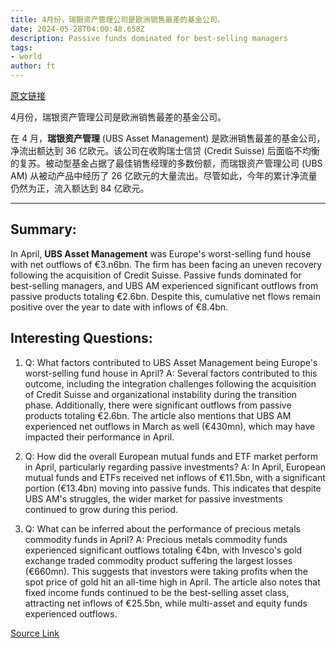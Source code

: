 ```yaml
---
title: 4月份，瑞银资产管理公司是欧洲销售最差的基金公司。
date: 2024-05-28T04:00:48.658Z
description: Passive funds dominated for best-selling managers
tags: 
- world
author: ft
---
```


[原文链接](https://ft.com/content/c2729328-9c26-49e6-8a64-e62eef90e311)

4月份，瑞银资产管理公司是欧洲销售最差的基金公司。

在 4 月，**瑞银资产管理** (UBS Asset Management) 是欧洲销售最差的基金公司，净流出额达到 36 亿欧元。该公司在收购瑞士信贷 (Credit Suisse) 后面临不均衡的复苏。被动型基金占据了最佳销售经理的多数份额，而瑞银资产管理公司 (UBS AM) 从被动产品中经历了 26 亿欧元的大量流出。尽管如此，今年的累计净流量仍然为正，流入额达到 84 亿欧元。

---

## Summary:
In April, **UBS Asset Management** was Europe's worst-selling fund house with net outflows of €3.n6bn. The firm has been facing an uneven recovery following the acquisition of Credit Suisse. Passive funds dominated for best-selling managers, and UBS AM experienced significant outflows from passive products totaling €2.6bn. Despite this, cumulative net flows remain positive over the year to date with inflows of €8.4bn.

## Interesting Questions:
1. Q: What factors contributed to UBS Asset Management being Europe's worst-selling fund house in April?
   A: Several factors contributed to this outcome, including the integration challenges following the acquisition of Credit Suisse and organizational instability during the transition phase. Additionally, there were significant outflows from passive products totaling €2.6bn. The article also mentions that UBS AM experienced net outflows in March as well (€430mn), which may have impacted their performance in April.
   
2. Q: How did the overall European mutual funds and ETF market perform in April, particularly regarding passive investments?
   A: In April, European mutual funds and ETFs received net inflows of €11.5bn, with a significant portion (€13.4bn) moving into passive funds. This indicates that despite UBS AM's struggles, the wider market for passive investments continued to grow during this period.
   
3. Q: What can be inferred about the performance of precious metals commodity funds in April?
   A: Precious metals commodity funds experienced significant outflows totaling €4bn, with Invesco's gold exchange traded commodity product suffering the largest losses (€660mn). This suggests that investors were taking profits when the spot price of gold hit an all-time high in April. The article also notes that fixed income funds continued to be the best-selling asset class, attracting net inflows of €25.5bn, while multi-asset and equity funds experienced outflows.

[Source Link](https://ft.com/content/c2729328-9c26-49e6-8a64-e62eef90e311)

